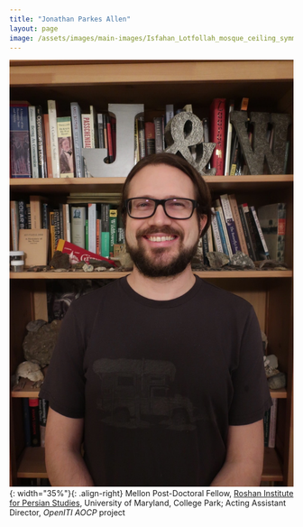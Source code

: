 ```yaml
---
title: "Jonathan Parkes Allen"
layout: page
image: /assets/images/main-images/Isfahan_Lotfollah_mosque_ceiling_symmetric_narrow_border.png
---
```


![](/assets/images/team/jonathan_headshot.jpeg){: width="35%"}{: .align-right} 
Mellon Post-Doctoral Fellow, [Roshan Institute for Persian Studies](https://sllc.umd.edu/fields/persian), University of Maryland, College Park; Acting Assistant Director, *OpenITI AOCP* project